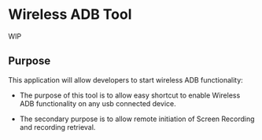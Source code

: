# Wireless ADB Tool

WIP

## Purpose

This application will allow developers to start wireless ADB functionality:

- The purpose of this tool is to allow easy shortcut to enable Wireless ADB functionality on any usb connected device.

- The secondary purpose is to allow remote initiation of Screen Recording and recording retrieval.

